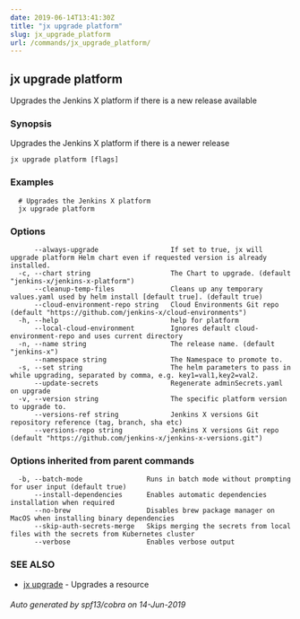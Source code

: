 ```yaml
---
date: 2019-06-14T13:41:30Z
title: "jx upgrade platform"
slug: jx_upgrade_platform
url: /commands/jx_upgrade_platform/
---
```

## jx upgrade platform

Upgrades the Jenkins X platform if there is a new release available

### Synopsis

Upgrades the Jenkins X platform if there is a newer release

```
jx upgrade platform [flags]
```

### Examples

```
  # Upgrades the Jenkins X platform
  jx upgrade platform
```

### Options

```
      --always-upgrade                  If set to true, jx will upgrade platform Helm chart even if requested version is already installed.
  -c, --chart string                    The Chart to upgrade. (default "jenkins-x/jenkins-x-platform")
      --cleanup-temp-files              Cleans up any temporary values.yaml used by helm install [default true]. (default true)
      --cloud-environment-repo string   Cloud Environments Git repo (default "https://github.com/jenkins-x/cloud-environments")
  -h, --help                            help for platform
      --local-cloud-environment         Ignores default cloud-environment-repo and uses current directory 
  -n, --name string                     The release name. (default "jenkins-x")
      --namespace string                The Namespace to promote to.
  -s, --set string                      The helm parameters to pass in while upgrading, separated by comma, e.g. key1=val1,key2=val2.
      --update-secrets                  Regenerate adminSecrets.yaml on upgrade
  -v, --version string                  The specific platform version to upgrade to.
      --versions-ref string             Jenkins X versions Git repository reference (tag, branch, sha etc)
      --versions-repo string            Jenkins X versions Git repo (default "https://github.com/jenkins-x/jenkins-x-versions.git")
```

### Options inherited from parent commands

```
  -b, --batch-mode                Runs in batch mode without prompting for user input (default true)
      --install-dependencies      Enables automatic dependencies installation when required
      --no-brew                   Disables brew package manager on MacOS when installing binary dependencies
      --skip-auth-secrets-merge   Skips merging the secrets from local files with the secrets from Kubernetes cluster
      --verbose                   Enables verbose output
```

### SEE ALSO

* [jx upgrade](/commands/jx_upgrade/)	 - Upgrades a resource

###### Auto generated by spf13/cobra on 14-Jun-2019
